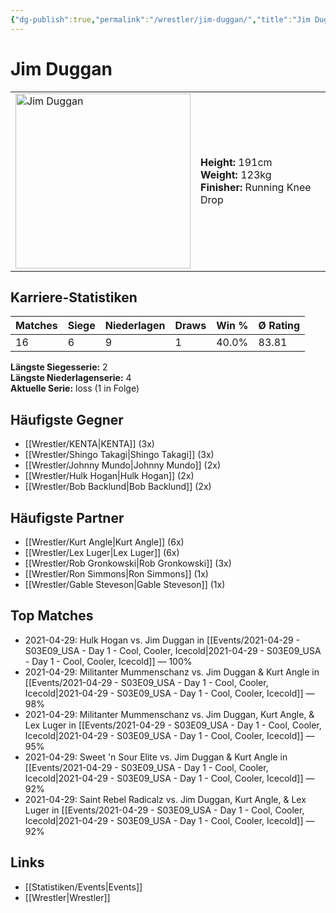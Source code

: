 ```yaml
---
{"dg-publish":true,"permalink":"/wrestler/jim-duggan/","title":"Jim Duggan","tags":["wrestler"],"noteIcon":""}
---
```



# Jim Duggan

<table>
        <tr>
        <td><img src="https://github.com/CptSpaulding1980/choke-slam-wrestling/releases/download/images/Jim_Duggan.png" width="280" alt="Jim Duggan"></td>
        <td>
        <b>Height:</b> 191cm<br>
        <b>Weight:</b> 123kg<br>
        <b>Finisher:</b> Running Knee Drop<br>
        </td>
        </tr>
        </table>
        
## Karriere-Statistiken

| Matches | Siege | Niederlagen | Draws | Win % | Ø Rating |
|---------|-------|-------------|-------|-------|-----------|
| 16 | 6 | 9 | 1 | 40.0% | 83.81 |

**Längste Siegesserie:** 2<br>**Längste Niederlagenserie:** 4<br>**Aktuelle Serie:** loss (1 in Folge)


## Häufigste Gegner
- [[Wrestler/KENTA\|KENTA]] (3x)
- [[Wrestler/Shingo Takagi\|Shingo Takagi]] (3x)
- [[Wrestler/Johnny Mundo\|Johnny Mundo]] (2x)
- [[Wrestler/Hulk Hogan\|Hulk Hogan]] (2x)
- [[Wrestler/Bob Backlund\|Bob Backlund]] (2x)

## Häufigste Partner
- [[Wrestler/Kurt Angle\|Kurt Angle]] (6x)
- [[Wrestler/Lex Luger\|Lex Luger]] (6x)
- [[Wrestler/Rob Gronkowski\|Rob Gronkowski]] (3x)
- [[Wrestler/Ron Simmons\|Ron Simmons]] (1x)
- [[Wrestler/Gable Steveson\|Gable Steveson]] (1x)

## Top Matches
- 2021-04-29: Hulk Hogan vs. Jim Duggan in [[Events/2021-04-29 - S03E09_USA - Day 1 - Cool, Cooler, Icecold\|2021-04-29 - S03E09_USA - Day 1 - Cool, Cooler, Icecold]] — 100%
- 2021-04-29: Militanter Mummenschanz vs. Jim Duggan & Kurt Angle in [[Events/2021-04-29 - S03E09_USA - Day 1 - Cool, Cooler, Icecold\|2021-04-29 - S03E09_USA - Day 1 - Cool, Cooler, Icecold]] — 98%
- 2021-04-29: Militanter Mummenschanz vs. Jim Duggan, Kurt Angle, & Lex Luger in [[Events/2021-04-29 - S03E09_USA - Day 1 - Cool, Cooler, Icecold\|2021-04-29 - S03E09_USA - Day 1 - Cool, Cooler, Icecold]] — 95%
- 2021-04-29: Sweet 'n Sour Elite vs. Jim Duggan & Kurt Angle in [[Events/2021-04-29 - S03E09_USA - Day 1 - Cool, Cooler, Icecold\|2021-04-29 - S03E09_USA - Day 1 - Cool, Cooler, Icecold]] — 92%
- 2021-04-29: Saint Rebel Radicalz vs. Jim Duggan, Kurt Angle, & Lex Luger in [[Events/2021-04-29 - S03E09_USA - Day 1 - Cool, Cooler, Icecold\|2021-04-29 - S03E09_USA - Day 1 - Cool, Cooler, Icecold]] — 92%

## Links
- [[Statistiken/Events\|Events]]
- [[Wrestler\|Wrestler]]

